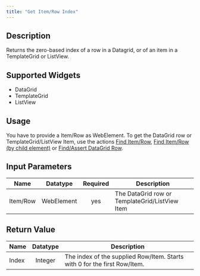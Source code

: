 ```yaml
---
title: "Get Item/Row Index"
---
```

## Description
Returns the zero-based index of a row in a Datagrid, or of an item in a TemplateGrid or ListView.

## Supported Widgets
 + DataGrid
 + TemplateGrid
 + ListView

## Usage
You have to provide a Item/Row as WebElement. To get the DataGrid row or TemplateGrid/ListView Item, use the actions [Find Item/Row](Find+ItemRow), [Find Item/Row (by child element)](Find+ItemRow+by+child) or [Find/Assert DataGrid Row](FindAssert+DataGrid+Row).    

## Input Parameters

Name | Datatype | Required| Description
---- |:--------:|:-------:|---------------
Item/Row | WebElement |yes| The DataGrid row or TemplateGrid/ListView Item

## Return Value

Name | Datatype | Description
---- | :---------: | ---------------
Index | Integer | The index of the supplied Row/Item. Starts with 0 for the first Row/Item.
